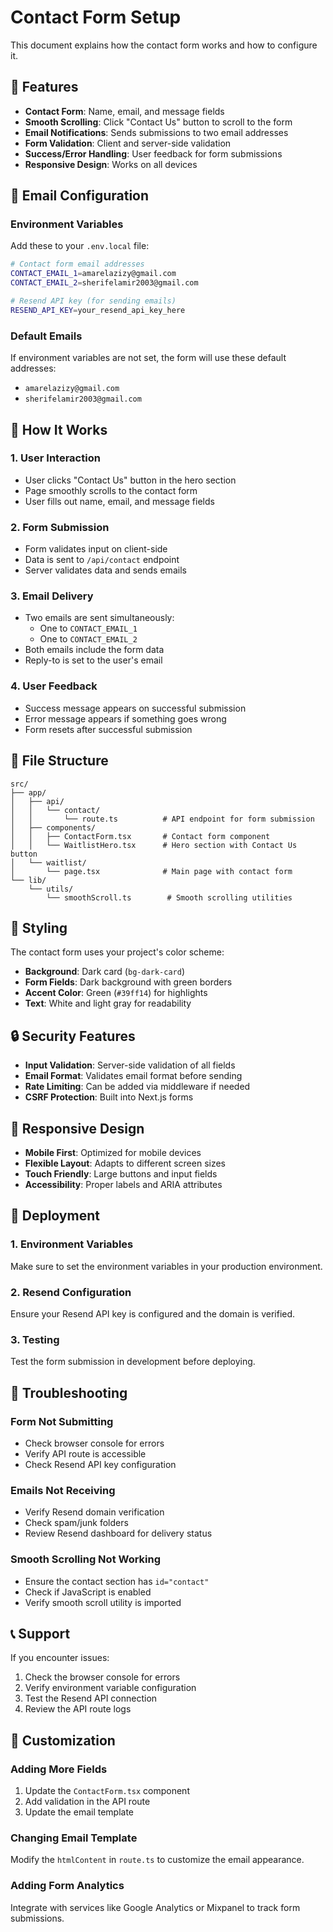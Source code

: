# Contact Form Setup

This document explains how the contact form works and how to configure it.

## 🚀 **Features**

- **Contact Form**: Name, email, and message fields
- **Smooth Scrolling**: Click "Contact Us" button to scroll to the form
- **Email Notifications**: Sends submissions to two email addresses
- **Form Validation**: Client and server-side validation
- **Success/Error Handling**: User feedback for form submissions
- **Responsive Design**: Works on all devices

## 📧 **Email Configuration**

### **Environment Variables**

Add these to your `.env.local` file:

```bash
# Contact form email addresses
CONTACT_EMAIL_1=amarelazizy@gmail.com
CONTACT_EMAIL_2=sherifelamir2003@gmail.com

# Resend API key (for sending emails)
RESEND_API_KEY=your_resend_api_key_here
```

### **Default Emails**

If environment variables are not set, the form will use these default addresses:

- `amarelazizy@gmail.com`
- `sherifelamir2003@gmail.com`

## 🔧 **How It Works**

### **1. User Interaction**

- User clicks "Contact Us" button in the hero section
- Page smoothly scrolls to the contact form
- User fills out name, email, and message fields

### **2. Form Submission**

- Form validates input on client-side
- Data is sent to `/api/contact` endpoint
- Server validates data and sends emails

### **3. Email Delivery**

- Two emails are sent simultaneously:
  - One to `CONTACT_EMAIL_1`
  - One to `CONTACT_EMAIL_2`
- Both emails include the form data
- Reply-to is set to the user's email

### **4. User Feedback**

- Success message appears on successful submission
- Error message appears if something goes wrong
- Form resets after successful submission

## 📁 **File Structure**

```
src/
├── app/
│   ├── api/
│   │   └── contact/
│   │       └── route.ts          # API endpoint for form submission
│   ├── components/
│   │   ├── ContactForm.tsx       # Contact form component
│   │   └── WaitlistHero.tsx      # Hero section with Contact Us button
│   └── waitlist/
│       └── page.tsx              # Main page with contact form
└── lib/
    └── utils/
        └── smoothScroll.ts        # Smooth scrolling utilities
```

## 🎨 **Styling**

The contact form uses your project's color scheme:

- **Background**: Dark card (`bg-dark-card`)
- **Form Fields**: Dark background with green borders
- **Accent Color**: Green (`#39ff14`) for highlights
- **Text**: White and light gray for readability

## 🔒 **Security Features**

- **Input Validation**: Server-side validation of all fields
- **Email Format**: Validates email format before sending
- **Rate Limiting**: Can be added via middleware if needed
- **CSRF Protection**: Built into Next.js forms

## 📱 **Responsive Design**

- **Mobile First**: Optimized for mobile devices
- **Flexible Layout**: Adapts to different screen sizes
- **Touch Friendly**: Large buttons and input fields
- **Accessibility**: Proper labels and ARIA attributes

## 🚀 **Deployment**

### **1. Environment Variables**

Make sure to set the environment variables in your production environment.

### **2. Resend Configuration**

Ensure your Resend API key is configured and the domain is verified.

### **3. Testing**

Test the form submission in development before deploying.

## 🐛 **Troubleshooting**

### **Form Not Submitting**

- Check browser console for errors
- Verify API route is accessible
- Check Resend API key configuration

### **Emails Not Receiving**

- Verify Resend domain verification
- Check spam/junk folders
- Review Resend dashboard for delivery status

### **Smooth Scrolling Not Working**

- Ensure the contact section has `id="contact"`
- Check if JavaScript is enabled
- Verify smooth scroll utility is imported

## 📞 **Support**

If you encounter issues:

1. Check the browser console for errors
2. Verify environment variable configuration
3. Test the Resend API connection
4. Review the API route logs

## 🔄 **Customization**

### **Adding More Fields**

1. Update the `ContactForm.tsx` component
2. Add validation in the API route
3. Update the email template

### **Changing Email Template**

Modify the `htmlContent` in `route.ts` to customize the email appearance.

### **Adding Form Analytics**

Integrate with services like Google Analytics or Mixpanel to track form submissions.

